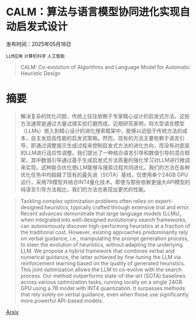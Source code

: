 # CALM：算法与语言模型协同进化实现自动启发式设计

发布时间：2025年05月18日

`LLM应用` `计算机科学` `人工智能`

> CALM: Co-evolution of Algorithms and Language Model for Automatic Heuristic Design

# 摘要

> 解决复杂的优化问题，传统上往往依赖于专家精心设计的启发式方法，这些方法通常是通过大量试错实验打磨而成。近期研究表明，将大型语言模型（LLMs）嵌入到精心设计的进化搜索框架中，能够以远低于传统方法的成本，自主发现高性能的启发式策略。然而，现有的方法主要依赖于语言引导，即通过调整提示生成过程来控制启发式方法的进化方向，而没有对底层的LLM进行适应性调整。我们提出了一种结合语言引导和数值引导的混合框架，其中数值引导通过基于生成启发式方法质量的强化学习对LLM进行微调来实现。这种联合优化使LLM能够与搜索过程共同进化。我们的方法在各种优化任务中均超越了现有的最先进（SOTA）基线，仅使用单个24GB GPU运行，采用7B模型并结合INT4量化技术。即使与那些依赖更强大API模型的纯语言引导方法相比，我们的方法也表现出更优的性能。


> Tackling complex optimization problems often relies on expert-designed heuristics, typically crafted through extensive trial and error. Recent advances demonstrate that large language models (LLMs), when integrated into well-designed evolutionary search frameworks, can autonomously discover high-performing heuristics at a fraction of the traditional cost. However, existing approaches predominantly rely on verbal guidance, i.e., manipulating the prompt generation process, to steer the evolution of heuristics, without adapting the underlying LLM. We propose a hybrid framework that combines verbal and numerical guidance, the latter achieved by fine-tuning the LLM via reinforcement learning based on the quality of generated heuristics. This joint optimization allows the LLM to co-evolve with the search process. Our method outperforms state-of-the-art (SOTA) baselines across various optimization tasks, running locally on a single 24GB GPU using a 7B model with INT4 quantization. It surpasses methods that rely solely on verbal guidance, even when those use significantly more powerful API-based models.

[Arxiv](https://arxiv.org/abs/2505.12285)